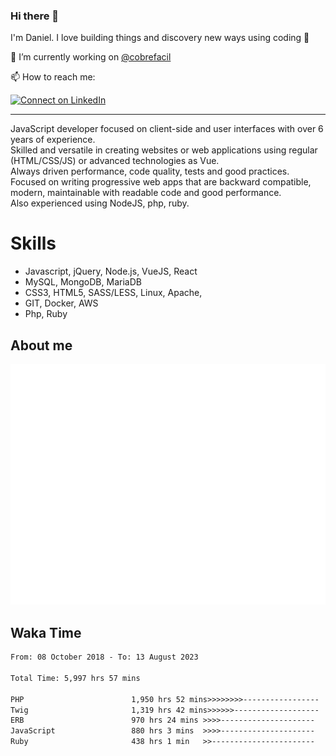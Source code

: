 ### Hi there 👋

I'm Daniel. I love building things and discovery new ways using coding :raised_hands: 

🔭 I’m currently working on [@cobrefacil](https://www.cobrefacil.com.br/)

📫 How to reach me:

[![Connect on LinkedIn](https://img.shields.io/badge/--linkedin?label=LinkedIn&logo=LinkedIn&style=social)](https://www.linkedin.com/in/daniel-cerverizzo/)

---

JavaScript developer focused on client-side and user interfaces with over 6 years of experience.  
Skilled and versatile in creating websites or web applications using regular (HTML/CSS/JS) or advanced technologies as Vue.  
Always driven performance, code quality, tests and good practices.  
 Focused on writing progressive web apps that are backward compatible, modern, maintainable with readable code and good performance.  
Also experienced using NodeJS, php, ruby. 


# Skills

 - Javascript, jQuery, Node.js, VueJS, React
 - MySQL, MongoDB, MariaDB    
 - CSS3, HTML5, SASS/LESS,  Linux, Apache,
 - GIT, Docker, AWS
 - Php, Ruby

## About me

![Metrics](/github-metrics.svg)

## Waka Time

<!--START_SECTION:waka-->

```txt
From: 08 October 2018 - To: 13 August 2023

Total Time: 5,997 hrs 57 mins

PHP                        1,950 hrs 52 mins>>>>>>>>-----------------   32.53 %
Twig                       1,319 hrs 42 mins>>>>>>-------------------   22.00 %
ERB                        970 hrs 24 mins >>>>---------------------   16.18 %
JavaScript                 880 hrs 3 mins  >>>>---------------------   14.67 %
Ruby                       438 hrs 1 min   >>-----------------------   07.30 %
```

<!--END_SECTION:waka-->

